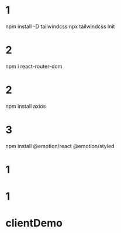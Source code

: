 # 1
npm install -D tailwindcss
npx tailwindcss init

# 2
npm i react-router-dom

# 2
npm install axios

# 3
npm install @emotion/react @emotion/styled
# 1

# 1
# clientDemo
